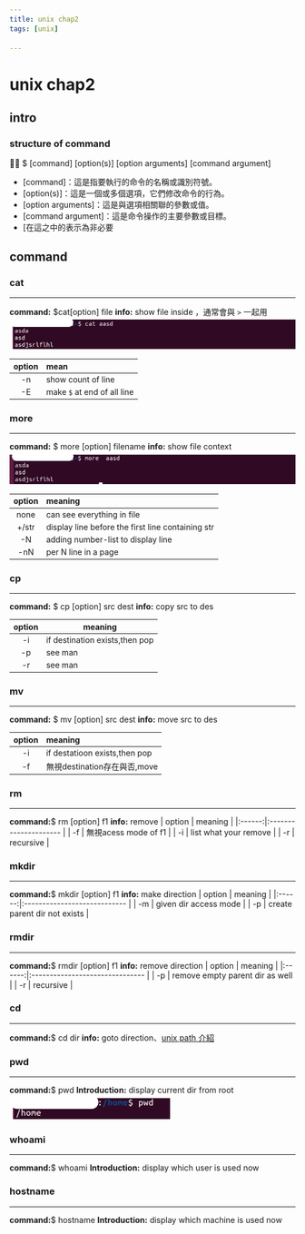 ```yaml
---
title: unix chap2
tags: [unix]

---
```


# unix chap2

## intro 
### structure of command

🧑‍💻 \$ [command] [option(s)] [option arguments] [command argument]
- \[command]：這是指要執行的命令的名稱或識別符號。
- \[option(s)]：這是一個或多個選項，它們修改命令的行為。
- \[option arguments]：這是與選項相關聯的參數或值。
- \[command argument]：這是命令操作的主要參數或目標。
- \[在這之中的表示為非必要
## command
### cat
---
**command:** \$cat\[option] file
**info:** show file inside ，通常會與 `>` 一起用
![image.png](image/BJtMu1qma.png)

| option | mean                        |
|:------:|:--------------------------- |
|   -n   | show count of line          |
|   -E   | make `$` at end of all line |


### more
---
**command:** \$ more \[option] filename
**info:** show file context
![image.png](image/Hkui0y9mT.png)

| option | meaning                                           |
|:------:|:------------------------------------------------- |
|  none  | can see everything in file                        |
| +/str  | display line before the first line containing str |
|   -N   | adding number-list to display line                |
|  -nN   | per N line in a page                              |


### cp
---
**command:** \$ cp [option] src dest
**info:** copy src to des

| option | meaning                        |
|:------:| ------------------------------ |
|   -i   | if destination exists,then pop |
|   -p   | see man                        |
|   -r   | see man                        |



### mv
---
**command:** \$ mv [option] src dest
**info:** move src to des

| option | meaning                       |
|:------:|:----------------------------- |
|   -i   | if destatioon exists,then pop |
|   -f   | 無視destination存在與否,move  |

### rm 
---

**command:**\$ rm [option] f1
**info:** remove
| option | meaning               |
|:------:|:--------------------- |
|   -f   | 無視acess mode of f1  |
|   -i   | list what your remove |
|   -r   | recursive             |
### mkdir
---
**command:**\$ mkdir [option] f1
**info:** make direction
| option | meaning                      |
|:------:|:---------------------------- |
|   -m   | given dir access mode        |
|   -p   | create parent dir not exists |
### rmdir
---
**command:**\$ rmdir [option] f1
**info:** remove direction
| option | meaning                         |
|:------:|:------------------------------- |
|   -p   | remove empty parent dir as well |
|   -r   | recursive                       |
### cd 
---
**command:**\$ cd dir
**info:** goto direction、[unix path 介紹](/WO8NwQkvT4O4EM8LqpMJSA)

### pwd
--- 
**command:**\$ pwd 
**Introduction:** display current dir from root
![image.png](image/Bku1sVcQT.png)

### whoami
---
**command:**\$ whoami 
**Introduction:** display which user is used now
### hostname
--- 
**command:**\$ hostname 
**Introduction:** display which machine is used now
### 
